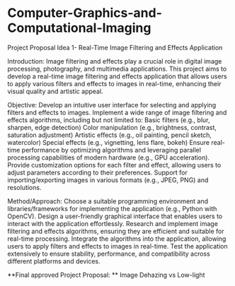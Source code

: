 # Computer-Graphics-and-Computational-Imaging

Project Proposal Idea 1- Real-Time Image Filtering and Effects Application

Introduction: Image filtering and effects play a crucial role in digital image processing, photography, and multimedia applications. This project aims to develop a real-time image filtering and effects application that allows users to apply various filters and effects to images in real-time, enhancing their visual quality and artistic appeal.

 Objective: Develop an intuitive user interface for selecting and applying filters and effects to images.
            Implement a wide range of image filtering and effects algorithms, including but not limited to:
            Basic filters (e.g., blur, sharpen, edge detection)
            Color manipulation (e.g., brightness, contrast, saturation adjustment)
            Artistic effects (e.g., oil painting, pencil sketch, watercolor)
            Special effects (e.g., vignetting, lens flare, bokeh)
            Ensure real-time performance by optimizing algorithms and leveraging parallel processing capabilities of modern hardware (e.g.,                  GPU acceleration).
            Provide customization options for each filter and effect, allowing users to adjust parameters according to their preferences.
            Support for importing/exporting images in various formats (e.g., JPEG, PNG) and resolutions.
  
  Method/Approach: 
            Choose a suitable programming environment and libraries/frameworks for implementing the application (e.g., Python with                    OpenCV).
            Design a user-friendly graphical interface that enables users to interact with the application effortlessly.
            Research and implement image filtering and effects algorithms, ensuring they are efficient and suitable for real-time                     processing.
            Integrate the algorithms into the application, allowing users to apply filters and effects to images in real-time.
            Test the application extensively to ensure stability, performance, and compatibility across different platforms and devices.



**Final approved Project Proposal: **
Image Dehazing vs Low-light
